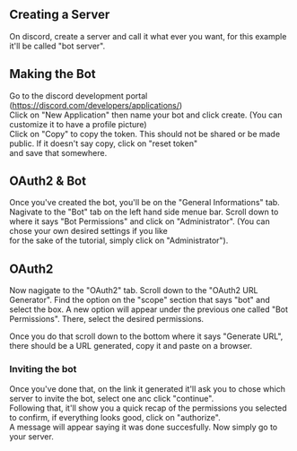 ## Creating a Server
On discord, create a server and call it what ever you want, for this example it'll be called "bot server".<br />

## Making the Bot
Go to the discord development portal (https://discord.com/developers/applications/)<br />
Click on "New Application" then name your bot and click create. (You can customize it to have a profile picture)<br />
Click on "Copy" to copy the token. This should not be shared or be made public. If it doesn't say copy, click on "reset token" <br />and save that somewhere.

## OAuth2 & Bot
Once you've created the bot, you'll be on the "General Informations" tab. Nagivate to the "Bot" tab on the left hand side menue bar.
Scroll down to where it says "Bot Permissions" and click on "Administrator". (You can chose your own desired settings if you like <br />
for the sake of the tutorial, simply click on "Administrator").

## OAuth2
Now nagigate to the "OAuth2" tab. Scroll down to the "OAuth2 URL Generator". Find the option on the "scope" section that says "bot" and select the box. <bt />
A new option will appear under the previous one called "Bot Permissions". There, select the desired permissions. 

Once you do that scroll down to the bottom where it says "Generate URL", there should be a URL generated, copy it and paste on a browser. <br />

### Inviting the bot
Once you've done that, on the link it generated it'll ask you to chose which server to invite the bot, select one anc click "continue". <br />
Following that, it'll show you a quick recap of the permissions you selected to confirm, if everything looks good, click on "authorize". <br />
A message will appear saying it was done succesfully. Now simply go to your server. 
